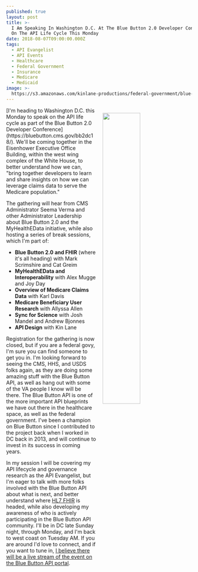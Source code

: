 ```yaml
---
published: true
layout: post
title: >-
  I Am Speaking In Washington D.C. At The Blue Button 2.0 Developer Conference
  On The API Life Cycle This Monday
date: 2018-08-07T09:00:00.000Z
tags:
  - API Evangelist
  - API Events
  - Healthcare
  - Federal Government
  - Insurance
  - Medicare
  - Medicaid
image: >-
  https://s3.amazonaws.com/kinlane-productions/federal-government/blue-button/blue-button-api-docs.png
---
```

<p><img src="{{ page.image }}" width="45%" align="right" style="padding: 15px;" /></p>[I'm heading to Washington D.C. this Monday to speak on the API life cycle as part of the Blue Button 2.0 Developer Conference](https://bluebutton.cms.gov/bb2dc18/). We'll be coming together in the Eisenhower Executive Office Building, within the west wing complex of the White House, to better understand how we can, "bring together developers to learn and share insights on how we can leverage claims data to serve the Medicare population."

The gathering will hear from CMS Administrator Seema Verma and other Administrator Leadership about Blue Button 2.0 and the MyHealthEData initiative, while also hosting a series of break sessions, which I'm part of:

- **Blue Button 2.0 and FHIR** (where it's all heading) with Mark Scrimshire and Cat Greim
- **MyHealthEData and Interoperability** with Alex Mugge and Joy Day
- **Overview of Medicare Claims Data** with Karl Davis
- **Medicare Beneficiary User Research** with Allyssa Allen
- **Sync for Science** with Josh Mandel and Andrew Bjonnes
- **API Design** with Kin Lane

Registration for the gathering is now closed, but if you are a federal govy, I'm sure you can find someone to get you in. I'm looking forward to seeing the CMS, HHS, and USDS folks again, as they are doing some amazing stuff with the Blue Button API, as well as hang out with some of the VA people I know will be there. The Blue Button API is one of the more important API blueprints we have out there in the healthcare space, as well as the federal government. I've been a champion on Blue Button since I contributed to the project back when I worked in DC back in 2013, and will continue to invest in its success in coming years.

In my session I will be covering my API lifecycle and governance research as the API Evangelist, but I'm eager to talk with more folks involved with the Blue Button API about what is next, and better understand where [HL7 FHIR](https://www.hl7.org/fhir/) is headed, while also developing my awareness of who is actively participating in the Blue Button API community. I'll be in DC late Sunday night, through Monday, and I'm back to west coast on Tuesday AM. If you are around I'd love to connect, and if you want to tune in, [I believe there will be a live stream of the event on the Blue Button API portal](https://bluebutton.cms.gov/bb2dc18/).
